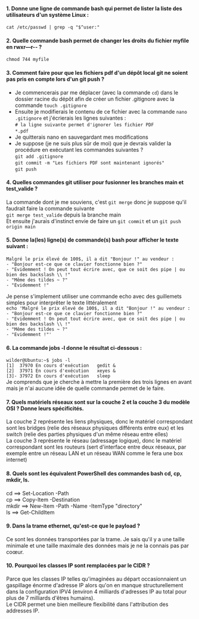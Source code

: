 #### 1. Donne une ligne de commande bash qui permet de lister la liste des utilisateurs d'un système Linux :  
`cat /etc/passwd | grep -q "$^user:"`  

#### 2. Quelle commande bash permet de changer les droits du fichier myfile en rwxr—r-- ?  
`chmod 744 myfile`  

#### 3. Comment faire pour que les fichiers pdf d'un dépôt local git ne soient pas pris en compte lors d'un git push ?  
- Je commencerais par me déplacer (avec la commande `cd`) dans le dossier racine du dépôt afin de créer un fichier .gitignore avec la commande `touch .gitignore`  
- Ensuite je modifierais le contenu de ce fichier avec la commande `nano .gitignore` et j'écrierais les lignes suivantes :  
`# la ligne suivante permet d'ignorer les fichier PDF`  
`*.pdf`
- Je quitterais nano en sauvegardant mes modifications
- Je suppose (je ne suis plus sûr de moi) que je devrais valider la procédure en exécutant les commandes suivantes ?  
`git add .gitignore`  
`git commit -m "Les fichiers PDF sont maintenant ignorés"`  
`git push`  

#### 4. Quelles commandes git utiliser pour fusionner les branches main et test_valide ?  
La commande dont je me souviens, c'est `git merge` donc je suppose qu'il faudrait faire la commande suivante   
`git merge test_valide` depuis la branche main  
Et ensuite j'aurais d'instinct envie de faire un `git commit` et un `git push origin main`  

#### 5. Donne la(les) ligne(s) de commande(s) bash pour afficher le texte suivant :  
`Malgré le prix élevé de 100$, il a dit "Bonjour !" au vendeur :`  
`- "Bonjour est-ce que ce clavier fonctionne bien ?"`  
`- "Evidemment ! On peut tout écrire avec, que ce soit des pipe | ou bien des backslash \\ !"`  
`- "Même des tildes ~ ?"`  
`- "Evidemment !"`  
  
Je pense s'implement utiliser une commande echo avec des guillemets simples pour interprêter le texte littéralement  
`echo 'Malgré le prix élevé de 100$, il a dit "Bonjour !" au vendeur :`  
`- "Bonjour est-ce que ce clavier fonctionne bien ?"`  
`- "Evidemment ! On peut tout écrire avec, que ce soit des pipe | ou bien des backslash \\ !"`  
`- "Même des tildes ~ ?"`  
`- "Evidemment !"'`  
  
#### 6. La commande jobs -l donne le résultat ci-dessous :  
`wilder@Ubuntu:~$ jobs -l`  
`[1]  37970 En cours d'exécution   gedit &`  
`[2]  37971 En cours d'exécution   xeyes &`  
`[3]- 37972 En cours d'exécution   sleep`  
Je comprends que je cherche à mettre la première des trois lignes en avant mais je n'ai aucune idée de quelle commande permet de le faire.  
  
#### 7. Quels matériels réseaux sont sur la couche 2 et la couche 3 du modèle OSI ? Donne leurs spécificités.
La couche 2 représente les liens physiques, donc le matériel correspondant sont les bridges (relie des réseaux physiques différents entre eux) et les switch (relie des parties physiques d'un même réseau entre elles)  
La couche 3 représente le réseau (adressage logique), donc le matériel correspondant sont les routeurs (sert d'interface entre deux réseaux, par exemple entre un réseau LAN et un réseau WAN comme le fera une box internet)  
  
#### 8. Quels sont les équivalent PowerShell des commandes bash cd, cp, mkdir, ls.
cd ==> Set-Location -Path  
cp ==> Copy-Item -Destination  
mkdir ==> New-Item -Path -Name -ItemType "directory"  
ls ==> Get-ChildItem  
  
#### 9. Dans la trame ethernet, qu'est-ce que le payload ?
Ce sont les données transportées par la trame. Je sais qu'il y a une taille minimale et une taille maximale des données mais je ne la connais pas par coœur.  
  
#### 10. Pourquoi les classes IP sont remplacées par le CIDR ?
Parce que les classes IP telles qu'imaginées au départ occasionnaient un gaspillage énorme d'adresse IP alors qu'on en manque structurellement dans la configuration IPV4 (environ 4 milliards d'adresses IP au total pour plus de 7 milliards d'êtres humains).  
Le CIDR permet une bien meilleure flexibilité dans l'attribution des addresses IP.
